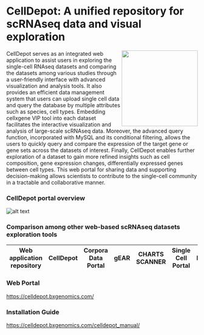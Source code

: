 # CellDepot: A unified repository for scRNAseq data and visual exploration
<p align="right">
  <img align="right" src="https://github.com/interactivereport/CellDepot/blob/main/Figures/celldepotLogo.svg" width="200">
</p>
CellDepot serves as an integrated web application to assist users in exploring the single-cell RNAseq datasets and comparing the datasets among various studies through a user-friendly interface with advanced visualization and analysis tools. It also provides an efficient data management system that users can upload single cell data and query the database by multiple attributes such as species, cell types. Embedding cellxgene VIP tool into each dataset facilitates the interactive visualization and analysis of large-scale scRNAseq data. Moreover, the advanced query function, incorporated with MySQL and its conditional filtering, allows the users to quickly query and compare the expression of the target gene or gene sets across the datasets of interest. Finally, CellDepot enables further exploration of a dataset to gain more refined insights such as cell composition, gene expression changes, differentially expressed genes between cell types. This web portal for sharing data and supporting decision-making allows scientists to contribute to the single-cell community in a tractable and collaborative manner. 

### CellDepot portal overview
![alt text](https://github.com/interactivereport/CellDepot/blob/main/Figures/Figure1.svg)
### Comparison among other web-based scRNAseq datasets exploration tools
|Web application repository	|CellDepot	|Corpora Data Portal |	gEAR	|CHARTS	SCANNER |	Single Cell Portal |	ReproGenomics|	PanglaoDB |	Expression Atlas |scRNAseqDB |	conquer	|JingleBells |	Human Cell ATLAS |	Sfaira |
| ------------- | ------------- | ------------- | ------------- | ------------- | ------------- | ------------- | ------------- | ------------- | ------------- | ------------- | ------------- |------------- | ------------- |

<!-- 
<p align="center">
  <img src="https://github.com/interactivereport/CellDepot/blob/main/Figures/Comparison.png" />
</p>
 -->
### Web Portal
https://celldepot.bxgenomics.com/

### Installation Guide
https://celldepot.bxgenomics.com/celldepot_manual/
